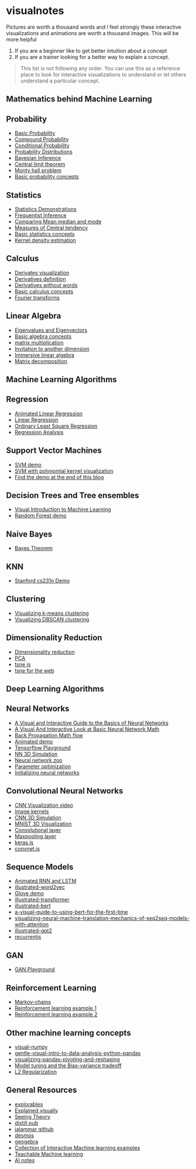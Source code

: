 # visualnotes


Pictures are worth a thousand words and I feel strongly these interactive visualizations and animations are worth a thousand images. This will be more helpful

1.  If you are a beginner like to get better intuition about a concept
2.  If you are a trainer looking for a better way to explain a concept.

> This list is not following any order. You can use this as a reference place to look for interactive visualizations to understand or let others understand a particular concept.

Mathematics behind Machine Learning
-----------------------------------

Probability
-----------

*   [Basic Probability](https://seeing-theory.brown.edu/basic-probability/index.html)
*   [Compound Probability](https://seeing-theory.brown.edu/compound-probability/index.html)
*   [Conditional Probability](http://setosa.io/ev/conditional-probability/)
*   [Probability Distributions](https://seeing-theory.brown.edu/probability-distributions/index.html)
*   [Bayesian Inference](https://seeing-theory.brown.edu/bayesian-inference/index.html)
*   [Central limit theorem](http://blog.vctr.me/posts/central-limit-theorem.html)
*   [Monty hall problem](http://blog.vctr.me/monty-hall/)
*   [Basic probability concepts](https://www.geogebra.org/t/probability)

Statistics
----------

*   [Statistics Demonstrations](https://www.geogebra.org/m/LM5Nl8aB)
*   [Frequentist Inference](https://seeing-theory.brown.edu/frequentist-inference/index.html)
*   [Comparing Mean median and mode](https://www.geogebra.org/m/qd7tr6Pr)
*   [Measures of Central tendency](https://www.geogebra.org/m/K8zZ8eXg)
*   [Basic statistics concepts](https://www.geogebra.org/t/statistics)
*   [Kernel density estimation](https://mathisonian.github.io/kde/)

Calculus
--------

*   [Derivates visualization](https://www.desmos.com/calculator/4pf1dxxzq2)
*   [Derivatives definition](https://mathsci2.appstate.edu/~cookwj/sage/calculus/definition_derivative.html)
*   [Derivatives without words](https://www.geogebra.org/m/BDYnGhbt)
*   [Basic calculus concepts](https://www.geogebra.org/t/calculus)
*   [Fourier transforms](http://www.jezzamon.com/fourier/index.html)

Linear Algebra
--------------

*   [Eigenvalues and Eigenvectors](http://setosa.io/ev/eigenvectors-and-eigenvalues/)
*   [Basic algebra concepts](https://www.geogebra.org/t/algebra)
*   [matrix multiplication](http://matrixmultiplication.xyz/)
*   [Invitation to another dimension](https://maxgoldste.in/invitation-to-another-dimension/)
*   [Immersive linear algebra](http://immersivemath.com/ila/index.html)
*   [Matrix decomposition](https://p.migdal.pl/matrix-decomposition-viz/)

Machine Learning Algorithms
---------------------------

Regression
----------

*   [Animated Linear Regression](https://mlu-explain.github.io/linear-regression/)
*   [Linear Regression](https://www.geogebra.org/m/rJj6yr6C)
*   [Ordinary Least Square Regression](http://setosa.io/ev/ordinary-least-squares-regression/)
*   [Regression Analysis](https://seeing-theory.brown.edu/regression-analysis/index.html)

Support Vector Machines
-----------------------

*   [SVM demo](https://cs.stanford.edu/people/karpathy/svmjs/demo/)
*   [SVM with polynomial kernel visualization](https://youtu.be/3liCbRZPrZA)
*   [Find the demo at the end of this blog](http://www.cristiandima.com/basics-of-support-vector-machines/)

Decision Trees and Tree ensembles
---------------------------------

*   [Visual Introduction to Machine Learning](http://www.r2d3.us/visual-intro-to-machine-learning-part-1/)
*   [Random Forest demo](https://cs.stanford.edu/~karpathy/svmjs/demo/demoforest.html)

Naive Bayes
-----------

*   [Bayes Theorem](https://seeing-theory.brown.edu/bayesian-inference/index.html)

KNN
---

*   [Stanford cs231n Demo](http://vision.stanford.edu/teaching/cs231n-demos/knn/)

Clustering
----------

*   [Visualizing k-means clustering](https://www.naftaliharris.com/blog/visualizing-k-means-clustering/)
*   [Visualizing DBSCAN clustering](https://www.naftaliharris.com/blog/visualizing-dbscan-clustering/)

Dimensionality Reduction
------------------------

*   [Dimensionality reduction](https://idyll.pub/post/dimensionality-reduction-293e465c2a3443e8941b016d/)
*   [PCA](http://setosa.io/ev/principal-component-analysis/)
*   [tsne js](https://cs.stanford.edu/people/karpathy/tsnejs/)
*   [tsne for the web](https://nicola17.github.io/tfjs-tsne-demo/)

Deep Learning Algorithms
------------------------

Neural Networks
---------------

*   [A Visual and Interactive Guide to the Basics of Neural Networks](http://jalammar.github.io/visual-interactive-guide-basics-neural-networks/)
*   [A Visual And Interactive Look at Basic Neural Network Math](http://jalammar.github.io/feedforward-neural-networks-visual-interactive/)
*   [Back Propagation Math flow](http://home.agh.edu.pl/~vlsi/AI/backp_t_en/backprop.html)
*   [Animated demo](https://lecture-demo.ira.uka.de/neural-network-demo/)
*   [Tensorflow Playground](http://playground.tensorflow.org/)
*   [NN 3D Simulation](https://www.youtube.com/watch?v=3JQ3hYko51Y)
*   [Neural network zoo](https://www.asimovinstitute.org/neural-network-zoo/)
*   [Parameter optimization](https://www.deeplearning.ai/ai-notes/optimization/)
*   [Initializing neural networks](https://www.deeplearning.ai/ai-notes/initialization/)

Convolutional Neural Networks
-----------------------------

*   [CNN Visualization video](https://www.youtube.com/watch?v=f0t-OCG79-U&list=WL&index=3&t=0s)
*   [Image kernels](http://setosa.io/ev/image-kernels/)
*   [CNN 3D Simulation](https://www.youtube.com/watch?v=3JQ3hYko51Y)
*   [MNIST 3D Visualization](https://www.cs.ryerson.ca/~aharley/vis/conv/)
*   [Convolutional layer](https://www.youtube.com/watch?v=f0t-OCG79-U)
*   [Maxpooling layer](https://www.youtube.com/watch?v=mW3KyFZDNIQ)
*   [keras.js](https://transcranial.github.io/keras-js/#/mnist-cnn)
*   [convnet.js](https://cs.stanford.edu/people/karpathy/convnetjs/demo/classify2d.html)

Sequence Models
---------------

*   [Animated RNN and LSTM](https://towardsdatascience.com/animated-rnn-lstm-and-gru-ef124d06cf45)
*   [illustrated-word2vec](http://jalammar.github.io/illustrated-word2vec/)
*   [Glove demo](https://lamyiowce.github.io/word2viz/)
*   [illustrated-transformer](http://jalammar.github.io/illustrated-transformer/)
*   [illustrated-bert](http://jalammar.github.io/illustrated-bert/)
*   [a-visual-guide-to-using-bert-for-the-first-time](http://jalammar.github.io/a-visual-guide-to-using-bert-for-the-first-time/)
*   [visualizing-neural-machine-translation-mechanics-of-seq2seq-models-with-attention](http://jalammar.github.io/visualizing-neural-machine-translation-mechanics-of-seq2seq-models-with-attention/)
*   [illustrated-gpt2](http://jalammar.github.io/illustrated-gpt2/)
*   [recurrentjs](https://cs.stanford.edu/people/karpathy/recurrentjs/)

GAN
---

*   [GAN Playground](https://poloclub.github.io/ganlab/)

Reinforcement Learning
----------------------

*   [Markov-chains](http://setosa.io/blog/2014/07/26/markov-chains/index.html)
*   [Reinforcement learning example 1](https://janhuenermann.com/blog/learning-to-drive)
*   [Reinforcement learning example 2](https://youtu.be/kopoLzvh5jY)

Other machine learning concepts
-------------------------------

*   [visual-numpy](http://jalammar.github.io/visual-numpy/)
*   [gentle-visual-intro-to-data-analysis-python-pandas](http://jalammar.github.io/gentle-visual-intro-to-data-analysis-python-pandas/)
*   [visualizing-pandas-pivoting-and-reshaping](http://jalammar.github.io/visualizing-pandas-pivoting-and-reshaping/)
*   [Model tuning and the Bias-variance tradeoff](http://www.r2d3.us/visual-intro-to-machine-learning-part-2/)
*   [L2 Regularization](https://thomas-tanay.github.io/post--L2-regularization/)

General Resources
-----------------

*   [explorables](https://explorabl.es/math/)
*   [Explained visually](http://setosa.io/ev/)
*   [Seeing Theory](https://seeing-theory.brown.edu/)
*   [distill pub](https://distill.pub/)
*   [jalammar github](http://jalammar.github.io/)
*   [desmos](https://www.desmos.com/)
*   [geogebra](https://www.geogebra.org/materials)
*   [Collection of Interactive Machine learning examples](https://research.google.com/seedbank/)
*   [Teachable Machine learning](https://teachablemachine.withgoogle.com/)
*   [AI notes](https://www.deeplearning.ai/ai-notes/)

